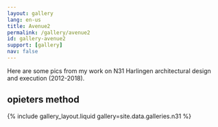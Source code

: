 ```yaml
---
layout: gallery
lang: en-us
title: Avenue2
permalink: /gallery/avenue2
id: gallery-avenue2
support: [gallery]
nav: false
---
```


Here are some pics from my work on N31 Harlingen architectural design and execution
(2012-2018).

## opieters method

{% include gallery_layout.liquid gallery=site.data.galleries.n31 %}
